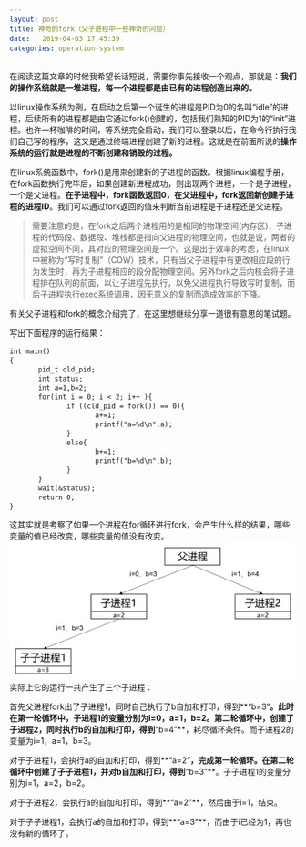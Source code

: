 ```yaml
---
layout: post
title: 神奇的fork（父子进程中一些神奇的问题）
date:   2019-04-03 17:45:39
categories: operation-system
---
```


在阅读这篇文章的时候我希望长话短说，需要你事先接收一个观点，那就是：**我们的操作系统就是一堆进程，每一个进程都是由已有的进程创造出来的。**


以linux操作系统为例，在启动之后第一个诞生的进程是PID为0的名叫“idle”的进程，后续所有的进程都是由它通过fork()创建的，包括我们熟知的PID为1的“init”进程。也许一杯咖啡的时间，等系统完全启动，我们可以登录以后，在命令行执行我们自己写的程序，这又是通过终端进程创建了新的进程。这就是在前面所说的**操作系统的运行就是进程的不断创建和销毁的过程。**


在linux系统函数中，fork()是用来创建新的子进程的函数。根据linux编程手册，在fork函数执行完毕后，如果创建新进程成功，则出现两个进程，一个是子进程，一个是父进程。**在子进程中，fork函数返回0，在父进程中，fork返回新创建子进程的进程ID**。我们可以通过fork返回的值来判断当前进程是子进程还是父进程。


>需要注意的是，在fork之后两个进程用的是相同的物理空间(内存区)，子进程的代码段、数据段、堆栈都是指向父进程的物理空间，也就是说，两者的虚拟空间不同，其对应的物理空间是一个。这是出于效率的考虑，在linux中被称为“写时复制”（COW）技术，只有当父子进程中有更改相应段的行为发生时，再为子进程相应的段分配物理空间。另外fork之后内核会将子进程排在队列的前面，以让子进程先执行，以免父进程执行导致写时复制，而后子进程执行exec系统调用，因无意义的复制而造成效率的下降。


有关父子进程和fork的概念介绍完了，在这里想继续分享一道很有意思的笔试题。


写出下面程序的运行结果：
```
int main()
{
       pid_t cld_pid;
       int status;
       int a=1,b=2;
       for(int i = 0; i < 2; i++ ){
              if ((cld_pid = fork()) == 0){
                     a+=1;
                     printf("a=%d\n",a);
              }
              else{
                     b+=1;
                     printf("b=%d\n",b);
              }
       }
       wait(&status);
       return 0;
}
```
这其实就是考察了如果一个进程在for循环进行fork，会产生什么样的结果，哪些变量的值已经改变，哪些变量的值没有改变。
![分析](picture/fork.png)
实际上它的运行一共产生了三个子进程：


首先父进程fork出了子进程1，同时自己执行了b自加和打印，得到**“b=3”**。此时在第一轮循环中，子进程1的变量分别为i=0，a=1，b=2。第二轮循环中，创建了子进程2，同时执行b的自加和打印，得到**“b=4”**，耗尽循环条件。而子进程2的变量为i=1，a=1，b=3。


对于子进程1，会执行a的自加和打印，得到**“a=2”**，完成第一轮循环。在第二轮循环中创建了子子进程1，并对b自加和打印，得到**“b=3”**。子子进程1的变量分别为i=1，a=2，b=2。


对于子进程2，会执行a的自加和打印，得到**“a=2”**，然后由于i=1，结束。


对于子子进程1，会执行a的自加和打印，得到**“a=3”**，而由于i已经为1，再也没有新的循环了。